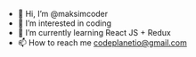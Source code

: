 - 👋 Hi, I’m @maksimcoder
- 👀 I’m interested in coding
- 🌱 I’m currently learning React JS + Redux
- 📫 How to reach me codeplanetio@gmail.com
